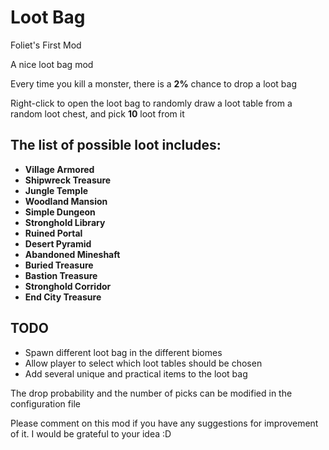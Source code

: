 # Loot Bag

Foliet's First Mod

A nice loot bag mod

Every time you kill a monster, there is a **2%** chance to drop a loot bag

Right-click to open the loot bag to randomly draw a loot table from a random loot chest, and pick **10** loot from it

## The list of possible loot includes:

- **Village Armored**
- **Shipwreck Treasure**
- **Jungle Temple**
- **Woodland Mansion**
- **Simple Dungeon**
- **Stronghold Library**
- **Ruined Portal**
- **Desert Pyramid**
- **Abandoned Mineshaft**
- **Buried Treasure**
- **Bastion Treasure**
- **Stronghold Corridor**
- **End City Treasure**

## TODO

- Spawn different loot bag in the different biomes
- Allow player to select which loot tables should be chosen
- Add several unique and practical items to the loot bag

The drop probability and the number of picks can be modified in the configuration file

Please comment on this mod if you have any suggestions for improvement of it. I would be grateful to your idea :D